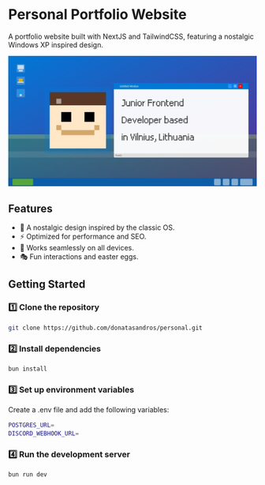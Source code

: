 # Personal Portfolio Website

A portfolio website built with NextJS and TailwindCSS, featuring a nostalgic Windows XP inspired design.

![Project thumbnail](https://github.com/donatasandros/personal/blob/main/public/og.jpg)

## Features

- 🎨 A nostalgic design inspired by the classic OS.
- ⚡ Optimized for performance and SEO.
- 📱 Works seamlessly on all devices.
- 🎭 Fun interactions and easter eggs.

## Getting Started

### 1️⃣ Clone the repository

```sh
git clone https://github.com/donatasandros/personal.git
```

### 2️⃣ Install dependencies

```sh
bun install
```

### 3️⃣ Set up environment variables

Create a .env file and add the following variables:

```sh
POSTGRES_URL=
DISCORD_WEBHOOK_URL=
```

### 4️⃣ Run the development server

```sh
bun run dev
```
